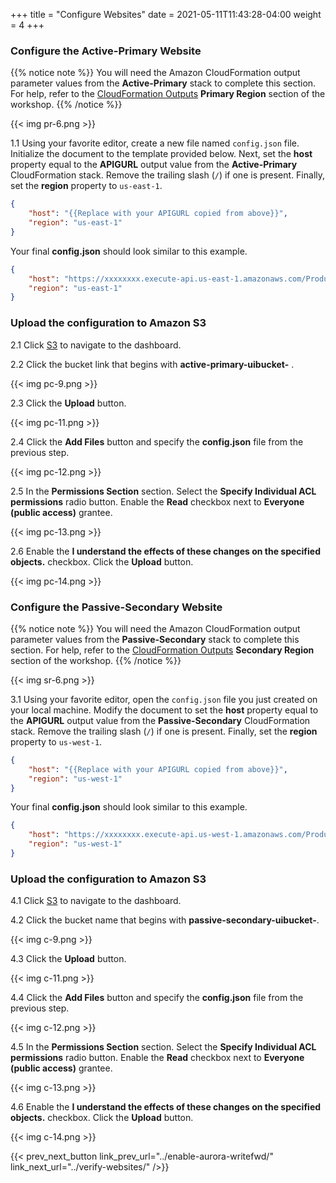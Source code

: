 +++
title = "Configure Websites"
date =  2021-05-11T11:43:28-04:00
weight = 4
+++

### Configure the Active-Primary Website

{{% notice note %}}
You will need the Amazon CloudFormation output parameter values from the **Active-Primary** stack to complete this section.  For help, refer to the [CloudFormation Outputs](../prerequisites/cfn-outputs/) **Primary Region** section of the workshop.
{{% /notice %}}

{{< img pr-6.png >}}

1.1 Using your favorite editor, create a new file named `config.json` file.  Initialize the document to the template provided below.  Next, set the **host** property equal to the **APIGURL** output value from the **Active-Primary** CloudFormation stack.  Remove the trailing slash (`/`) if one is present.  Finally, set the **region** property to `us-east-1`.

```json
{
    "host": "{{Replace with your APIGURL copied from above}}",
    "region": "us-east-1"
}
```

Your final **config.json** should look similar to this example.

```json
{
    "host": "https://xxxxxxxx.execute-api.us-east-1.amazonaws.com/Production",
    "region": "us-east-1"
}
```

### Upload the configuration to Amazon S3

2.1 Click [S3](https://us-east-1.console.aws.amazon.com/s3/home?region=us-east-1#/) to navigate to the dashboard.

2.2 Click the bucket link that begins with **active-primary-uibucket-** .

{{< img pc-9.png >}}

2.3 Click the **Upload** button.

{{< img pc-11.png >}}

2.4 Click the **Add Files** button and specify the **config.json** file from the previous step.

{{< img pc-12.png >}}

2.5 In the **Permissions Section** section. Select the **Specify Individual ACL permissions** radio button.  Enable the **Read** checkbox next to **Everyone (public access)** grantee.

{{< img pc-13.png >}}

2.6 Enable the **I understand the effects of these changes on the specified objects.** checkbox.  Click the **Upload** button.

{{< img pc-14.png >}}

### Configure the Passive-Secondary Website

{{% notice note %}}
You will need the Amazon CloudFormation output parameter values from the **Passive-Secondary** stack to complete this section. For help, refer to the [CloudFormation Outputs](../prerequisites/cfn-outputs/) **Secondary Region** section of the workshop.
{{% /notice %}}

{{< img sr-6.png >}}

3.1 Using your favorite editor, open the `config.json` file you just created on your local machine.  Modify the document to set the **host** property equal to the **APIGURL** output value from the **Passive-Secondary** CloudFormation stack.  Remove the trailing slash (`/`) if one is present.  Finally, set the **region** property to `us-west-1`.

```json
{
    "host": "{{Replace with your APIGURL copied from above}}",
    "region": "us-west-1"
}
```

Your final **config.json** should look similar to this example.

```json
{
    "host": "https://xxxxxxxx.execute-api.us-west-1.amazonaws.com/Production",
    "region": "us-west-1"
}
```

### Upload the configuration to Amazon S3

4.1 Click [S3](https://us-east-1.console.aws.amazon.com/s3/home?region=us-east-1#/) to navigate to the dashboard.

4.2 Click the bucket name that begins with **passive-secondary-uibucket-**.  

{{< img c-9.png >}}

4.3 Click the **Upload** button.

{{< img c-11.png >}}

4.4 Click the **Add Files** button and specify the **config.json** file from the previous step.

{{< img c-12.png >}}

4.5 In the **Permissions Section** section. Select the **Specify Individual ACL permissions** radio button.  Enable the **Read** checkbox next to **Everyone (public access)** grantee.

{{< img c-13.png >}}

4.6 Enable the **I understand the effects of these changes on the specified objects.** checkbox.  Click the **Upload** button.

{{< img c-14.png >}}

{{< prev_next_button link_prev_url="../enable-aurora-writefwd/" link_next_url="../verify-websites/" />}}